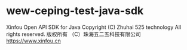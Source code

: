 # wew-ceping-test-java-sdk
Xinfou Open API SDK for Java Copyright (C) Zhuhai 525 technology All rights reserved. 版权所有 （C）珠海五二五科技有限公司 https://www.xinfou.cn

